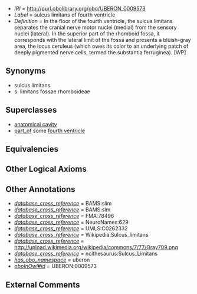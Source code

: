  * *IRI* = http://purl.obolibrary.org/obo/UBERON_0009573
 * *Label* = sulcus limitans of fourth ventricle
 * *Definition* = In the floor of the fourth ventricle, the sulcus limitans separates the cranial nerve motor nuclei (medial) from the sensory nuclei (lateral). In the superior part of the rhomboid fossa, it corresponds with the lateral limit of the fossa and presents a bluish-gray area, the locus ceruleus (which owes its color to an underlying patch of deeply pigmented nerve cells, termed the substantia ferruginea). [WP]

## Synonyms

 * sulcus limitans
 * s. limitans fossae rhomboideae

## Superclasses

 * [anatomical cavity](../../UBERON/53/UBERON_0002553.md)
 * [part_of](../../BFO/50/BFO_0000050.md) some [fourth ventricle](../../UBERON/22/UBERON_0002422.md)

## Equivalencies


## Other Logical Axioms


## Other Annotations

 * *[database_cross_reference](../../ef/oboInOwl#hasDbXref.md)* = BAMS:slim
 * *[database_cross_reference](../../ef/oboInOwl#hasDbXref.md)* = BAMS:slm
 * *[database_cross_reference](../../ef/oboInOwl#hasDbXref.md)* = FMA:78496
 * *[database_cross_reference](../../ef/oboInOwl#hasDbXref.md)* = NeuroNames:629
 * *[database_cross_reference](../../ef/oboInOwl#hasDbXref.md)* = UMLS:C0262332
 * *[database_cross_reference](../../ef/oboInOwl#hasDbXref.md)* = Wikipedia:Sulcus_limitans
 * *[database_cross_reference](../../ef/oboInOwl#hasDbXref.md)* = http://upload.wikimedia.org/wikipedia/commons/7/77/Gray709.png
 * *[database_cross_reference](../../ef/oboInOwl#hasDbXref.md)* = ncithesaurus:Sulcus_Limitans
 * *[has_obo_namespace](../../ce/oboInOwl#hasOBONamespace.md)* = uberon
 * *[oboInOwl#id](../../id/oboInOwl#id.md)* = UBERON:0009573

## External Comments


